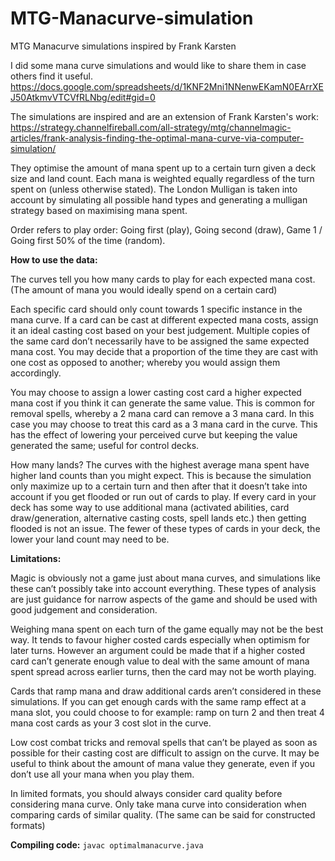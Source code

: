 # MTG-Manacurve-simulation
MTG Manacurve simulations inspired by Frank Karsten

I did some mana curve simulations and would like to share them in case others find it useful.
https://docs.google.com/spreadsheets/d/1KNF2Mni1NNenwEKamN0EArrXEJ50AtkmvVTCVfRLNbg/edit#gid=0

The simulations are inspired and are an extension of Frank Karsten's work:
https://strategy.channelfireball.com/all-strategy/mtg/channelmagic-articles/frank-analysis-finding-the-optimal-mana-curve-via-computer-simulation/

They optimise  the amount of mana spent up to a certain turn given a deck size and land count. Each mana is weighted equally regardless of the turn spent on (unless otherwise stated). The London Mulligan is taken into account by simulating all possible hand types and generating a mulligan strategy based on maximising mana spent.

Order refers to play order: Going first (play), Going second (draw), Game 1 / Going first 50% of the time (random).

**How to use the data:**

The curves tell you how many cards to play for each expected mana cost. (The amount of mana you would ideally spend on a certain card)

Each specific card should only count towards 1 specific instance in the mana curve. If a card can be cast at different expected mana costs, assign it an ideal casting cost based on your best judgement. Multiple copies of the same card don’t necessarily have to be assigned the same expected mana cost. You may decide that a proportion of the time they are cast with one cost as opposed to another; whereby you would assign them accordingly.

You may choose to assign a lower casting cost card a higher expected mana cost if you think it can generate the same value. This is common for removal spells, whereby a 2 mana card can remove a 3 mana card. In this case you may choose to treat this card as a 3 mana card in the curve. This has the effect of lowering your perceived curve but keeping the value generated the same; useful for control decks.

How many lands? The curves with the highest average mana spent have higher land counts than you might expect. This is because the simulation only maximize up to a certain turn and then after that it doesn’t take into account if you get flooded or run out of cards to play. If every card in your deck has some way to use additional mana (activated abilities, card draw/generation, alternative casting costs, spell lands etc.) then getting flooded is not an issue. The fewer of these types of cards in your deck, the lower your land count may need to be.

**Limitations:**

Magic is obviously not a game just about mana curves, and simulations like these can’t possibly take into account everything. These types of analysis are just guidance for narrow aspects of the game and should be used with good judgement and consideration.

Weighing mana spent on each turn of the game equally may not be the best way. It tends to favour higher costed cards especially when optimism for later turns. However an argument could be made that if a higher costed card can’t generate enough value to deal with the same amount of mana spent spread across earlier turns, then the card may not be worth playing.

Cards that ramp mana and draw additional cards aren’t considered in these simulations. If you can get enough cards with the same ramp effect at a mana slot, you could choose to for example: ramp on turn 2 and then treat 4 mana cost cards as your 3 cost slot in the curve.

Low cost combat tricks and removal spells that can’t be played as soon as possible for their casting cost are difficult to assign on the curve. It may be useful to think about the amount of mana value they generate, even if you don’t use all your mana when you play them.

In limited formats, you should always consider card quality before considering mana curve. Only take mana curve into consideration when comparing cards of similar quality. (The same can be said for constructed formats)


**Compiling code:**
`javac optimalmanacurve.java`
